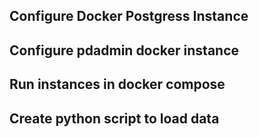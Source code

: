 

## Configure Docker Postgress Instance


## Configure pdadmin docker instance


## Run instances in docker compose


## Create python script to load data

